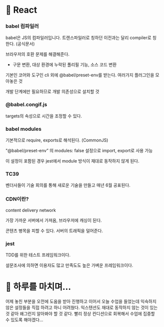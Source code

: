 # 📖 React

### babel 컴파일러

babel은 JS의 컴파일러입니다. 트렌스파일러로 칭하던 이전과는 달리 compiler로 칭한다. (공식문서)

브라우저의 호환 문제를 해결해준다.

- 구문 변환, 대상 환경에 누락된 폴리필 기능, 소스 코드 변환

기본인 코어와 도구인 cli 외에 @babel/preset-env를 받는다. 여러가지 플러그인을 모아놓은 것

개발 단계에만 필요하므로 개발 의존성으로 설치할 것

### @babel.congif.js

targets의 속성으로 시간을 조정할 수 있다.

### babel modules

기본적으로 require, exports로 해석된다. (CommonJS)

"@babel/preset-env” 의 modules: false 설정으로 import, export로 사용 가능

이 설정이 포함된 경우 jest에서 module 방식이 재대로 동작하지 않게 된다.

### TC39

벤더사들이 기술 회의를 통해 새로운 기술을 만들고 매년 6월 공표된다.

### CDN이란?

content delivery network

가장 가까운 서버에서 가져옴, 브라우저에 캐싱이 된다.

콘텐츠 병목을 피할 수 있다. 서버의 트래픽을 덜어준다.

### jest

TDD를 위한 테스트 프레임워크이다.

설문조사에 의하면 이용자도 많고 만족도도 높은 가벼운 프레임워크이다.

# 🤯 하루를 마치며…

어제 놓친 부분을 오전에 도움을 받아 진행하고 이어서 오늘 수업을 들었는데 익숙하지 않은 설정들을 직접 하려고 하니 어려웠다. 익스텐션도 재대로 동작하지 않는 것이 있는 것 같아 왜그런지 알아봐야 할 것 같다. 빨리 정상 컨디션으로 회복해서 수업에 집중할 수 있도록 해야겠다…

